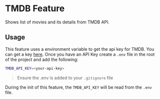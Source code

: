 # TMDB Feature

Shows list of movies and its details from TMDB API.

## Usage

This feature uses a environment variable to get the api key for TMDB. You can
get a key [here](https://www.themoviedb.org/documentation/api). Once you have an
API Key create a `.env` file in the root of the project and add the following:

```bash
TMDB_API_KEY=<your-api-key>
```

> Ensure the .env is added to your `.gitignore` file

During the init of this feature, the `TMDB_API_KEY` will be read from the `.env`
file.

